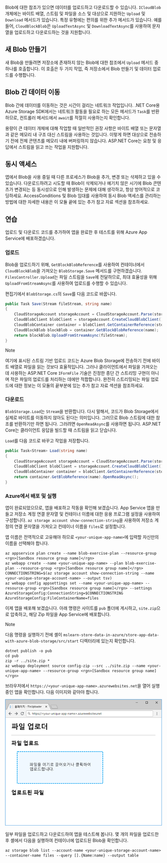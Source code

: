 Blob에 대한 참조가 있으면 데이터를 업로드하고 다운로드할 수 있습니다. `ICloudBlob` 개체에는 바이트 배열, 스트림 및 파일을 소스 및 대상으로 지원하는 `Upload` 및 `Download` 메서드가 있습니다. 특정 유형에는 편의를 위한 추가 메서드가 있습니다. 예를 들어, `CloudBlockBlob`은 `UploadTextAsync` 및 `DownloadTextAsync`를 사용하여 문자열을 업로드하고 다운로드하는 것을 지원합니다.

## <a name="creating-new-blobs"></a>새 Blob 만들기

새 Blob을 만들려면 저장소에 존재하지 않는 Blob에 대한 참조에서 `Upload` 메서드 중 하나를 호출합니다. 이 호출은 두 가지 작업, 즉 저장소에서 Blob 만들기 및 데이터 업로드를 수행합니다.

## <a name="moving-data-to-and-from-blobs"></a>Blob 간 데이터 이동

Blob 간에 데이터를 이동하는 것은 시간이 걸리는 네트워크 작업입니다. .NET Core용 Azure Storage SDK에서는 네트워크 활동을 필요로 하는 모든 메서드가 `Task`를 반환하므로, 컨트롤러 메서드에서 `await`를 적절히 사용하는지 확인합니다.

용량이 큰 데이터 개체에 대해 작업할 때 일반적인 권장 사항은 바이트 배열 또는 문자열과 같은 메모리 내 구조 대신 스트림을 사용하는 것입니다. 이렇게 하면 대상으로 전송하기 전에 전체 콘텐츠를 메모리 내에 버퍼링하지 않습니다. ASP.NET Core는 요청 및 응답에서 스트림을 읽고 쓰는 작업을 지원합니다.

## <a name="concurrent-access"></a>동시 액세스

앱에서 Blob을 사용 중일 때 다른 프로세스가 Blob을 추가, 변경 또는 삭제하고 있을 수 있습니다. 다운로드하려고 시도할 때 Blob이 삭제되거나 예기치 않은 시기에 Blob 콘텐츠가 변경되는 등 동시성으로 인해 발생하는 문제에 대해 생각하고, 항상 방어적으로 코딩하세요. AccessConditions 및 Blob 임대를 사용하여 동시 Blob 액세스를 관리하는 방법에 대한 자세한 내용은 이 모듈 끝에 있는 추가 참고 자료 섹션을 참조하세요.

## <a name="exercise"></a>연습

업로드 및 다운로드 코드를 추가하여 앱을 완료한 후 테스트를 위해 Azure App Service에 배포하겠습니다.

### <a name="upload"></a>업로드

Blob을 업로드하기 위해, `GetBlockBlobReference`를 사용하여 컨테이너에서 `CloudBlockBlob`을 가져오는 `BlobStorage.Save` 메서드를 구현하겠습니다. `FilesController.Upload`는 파일 스트림을 `Save`에 전달하므로, 최대 효율성을 위해 `UploadFromStreamAsync`를 사용하여 업로드를 수행할 수 있습니다.

편집기에서 `BlobStorage.cs`의 `Save`를 다음 코드로 바꿉니다.

```csharp
public Task Save(Stream fileStream, string name)
{
    CloudStorageAccount storageAccount = CloudStorageAccount.Parse(storageConfig.ConnectionString);
    CloudBlobClient blobClient = storageAccount.CreateCloudBlobClient();
    CloudBlobContainer container = blobClient.GetContainerReference(storageConfig.FileContainerName);
    CloudBlockBlob blockBlob = container.GetBlockBlobReference(name);
    return blockBlob.UploadFromStreamAsync(fileStream);
}
```

> [!NOTE]
> 여기에 표시된 스트림 기반 업로드 코드는 Azure Blob Storage에 전송하기 전에 바이트 배열로 파일을 읽는 것보다 효율적입니다. 그러나 클라이언트에서 파일을 가져오는 데 사용하는 ASP.NET Core `IFormFile` 기술은 진정한 종단 간 스트리밍 구현이 아니며 작은 파일의 업로드를 처리하는 데에만 적합합니다. 완전히 스트리밍되는 파일 업로드에 대한 정보는 이 모듈의 끝부분에 있는 추가 참고 자료 섹션을 참조하세요.

### <a name="download"></a>다운로드

`BlobStorage.Load`는 `Stream`을 반환합니다. 다시 말해서, 코드가 Blob Storage에서 실제로 바이트를 이동하지 않아도 된다는 의미입니다. 그러므로 Blob 스트림에 대한 참조를 반환하기만 하면 됩니다. 그러려면 `OpenReadAsync`를 사용하면 됩니다. ASP.NET Core는 클라이언트 응답을 빌드할 때 스트림을 읽고 닫습니다.

`Load`를 다음 코드로 바꾸고 작업을 저장합니다.

```csharp
public Task<Stream> Load(string name)
{
    CloudStorageAccount storageAccount = CloudStorageAccount.Parse(storageConfig.ConnectionString);
    CloudBlobClient blobClient = storageAccount.CreateCloudBlobClient();
    CloudBlobContainer container = blobClient.GetContainerReference(storageConfig.FileContainerName);
    return container.GetBlobReference(name).OpenReadAsync();
}
```

### <a name="deploy-and-run-in-azure"></a>Azure에서 배포 및 실행

앱이 완료되었으므로, 앱을 배포하고 작동을 확인해 보겠습니다. App Service 앱을 만들고 저장소 계정 연결 문자열 및 컨테이너 이름에 대한 응용 프로그램 설정을 사용하여 구성합니다. `az storage account show-connection-string`을 사용하여 저장소 계정의 연결 문자열을 가져오고 컨테이너 이름을 `files`로 설정합니다.

앱 이름은 전역적으로 고유해야 하므로 `<your-unique-app-name>`에 입력할 자신만의 이름을 선택해야 합니다.

```azurecli
az appservice plan create --name blob-exercise-plan --resource-group <rgn>[Sandbox resource group name]</rgn>
az webapp create --name <your-unique-app-name> --plan blob-exercise-plan --resource-group <rgn>[Sandbox resource group name]</rgn>
CONNECTIONSTRING=$(az storage account show-connection-string --name <your-unique-storage-account-name> --output tsv)
az webapp config appsettings set --name <your-unique-app-name> --resource-group <rgn>[Sandbox resource group name]</rgn> --settings AzureStorageConfig:ConnectionString=$CONNECTIONSTRING AzureStorageConfig:FileContainerName=files
```

이제 앱을 배포해 보겠습니다. 아래 명령은 사이트를 `pub` 폴더에 게시하고, `site.zip`으로 압축하고, 해당 Zip 파일을 App Service에 배포합니다.

> [!NOTE]
> 다음 명령을 실행하기 전에 셸이 `mslearn-store-data-in-azure/store-app-data-with-azure-blob-storage/src/start` 디렉터리에 있는지 확인합니다.

```azurecli
dotnet publish -o pub
cd pub
zip -r ../site.zip *
az webapp deployment source config-zip --src ../site.zip --name <your-unique-app-name> --resource-group <rgn>[Sandbox resource group name]</rgn>
```

브라우저에서 `https://<your-unique-app-name>.azurewebsites.net`을 열어 실행 중인 앱을 확인합니다. 다음 이미지와 같아야 합니다.

![FileUploader 웹앱 스크린샷](../media/7-fileuploader-empty.PNG)

일부 파일을 업로드하고 다운로드하여 앱을 테스트해 봅니다. 몇 개의 파일을 업로드한 후 셸에서 다음을 실행하여 컨테이너에 업로드된 Blob을 확인합니다.

```console
az storage blob list --account-name <your-unique-storage-account-name> --container-name files --query [].{Name:name} --output table
```
